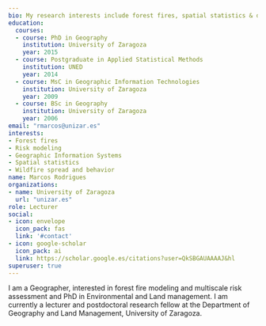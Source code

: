 ```yaml
---
bio: My research interests include forest fires, spatial statistics & data science.
education:
  courses:
  - course: PhD in Geography
    institution: University of Zaragoza
    year: 2015
  - course: Postgraduate in Applied Statistical Methods
    institution: UNED
    year: 2014
  - course: MsC in Geographic Information Technologies
    institution: University of Zaragoza
    year: 2009
  - course: BSc in Geography
    institution: University of Zaragoza
    year: 2006
email: "rmarcos@unizar.es"
interests:
- Forest fires
- Risk modeling
- Geographic Information Systems
- Spatial statistics
- Wildfire spread and behavior
name: Marcos Rodrigues
organizations:
- name: University of Zaragoza
  url: "unizar.es"
role: Lecturer
social:
- icon: envelope
  icon_pack: fas
  link: '#contact'
- icon: google-scholar
  icon_pack: ai
  link: https://scholar.google.es/citations?user=QkSBGAUAAAAJ&hl
superuser: true
---
```


I am a Geographer, interested in forest fire modeling and multiscale risk assessment and PhD in Environmental and Land management. I am currently a lecturer and postdoctoral research fellow at the Department of Geography and Land Management, University of Zaragoza.

